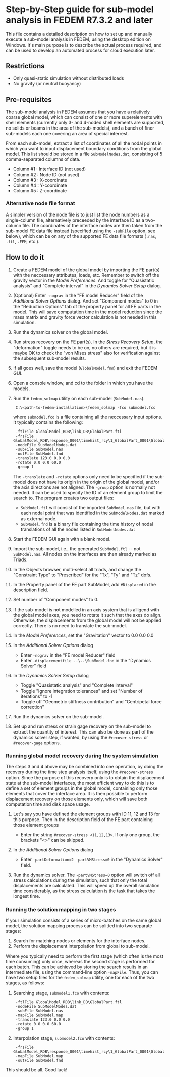 <!---
  SPDX-FileCopyrightText: 2023 SAP SE

  SPDX-License-Identifier: Apache-2.0

  This file is part of FEDEM - https://openfedem.org
--->

# Step-by-Step guide for sub-model analysis in FEDEM R7.3.2 and later

This file contains a detailed description on how to set up
and manually execute a sub-model analysis in FEDEM, using the
desktop edition on Windows. It's main purpose is to describe
the actual process required, and can be used to develop an
automated process for cloud execution later.

## Restrictions

* Only quasi-static simulation without distributed loads
* No gravity (or neutral buoyancy)

## Pre-requisites

The sub-model analysis in FEDEM assumes that you have a relatively coarse
global model, which can consist of one or more superelements with shell
elements (currently only 3- and 4-noded shell elements are supported,
no solids or beams in the area of the sub-models), and a bunch of
finer sub-models each one covering an area of special interrest.

From each sub-model, extract a list of coordinates of all the nodal points
in which you want to input displacement boundary conditions from the
global model. This list should be stored in a file `SubModelNodes.dat`,
consisting of 5 comma-separated columns of data.

- Column #1 : Interface ID (not used)
- Column #2 : Node ID (not used)
- Column #3 : X-coordinate
- Column #4 : Y-coordinate
- Column #5 : Z-coordinate

### Alternative node file format

A simpler version of the node file is to just list the node numbers as a
single-column file, alternatively preceeded by the interface ID as a two-column file.
The coordinates of the interface nodes are then taken from the sub-model FE data
file instead (specified using the `-subFile` option, see below), which can be on
any of the supported FE data file formats (`.nas`, `.ftl`, `.FEM`, etc.).

## How to do it

1. Create a FEDEM model of the global model by importing the FE part(s)
with the neccessary attributes, loads, etc. Remember to switch off the
gravity vector in the *Model Preferences*. And toggle for "Quasistatic analysis"
and "Complete interval" in the *Dynamics Solver Setup* dialog.

2. (Optional) Enter `-nograv` in the "FE model Reducer" field of the
*Additional Solver Options* dialog. And set "Component modes" to 0 in the
"Reduction Options" tab of the property panel for all FE parts in the model.
This will save computation time in the model reduction since the mass matrix
and gravity force vector calculation is not needed in this simulation.

3. Run the dynamics solver on the global model.

4. Run stress recovery on the FE part(s). In the *Stress Recovery Setup*,
   the "deformation" toggle needs to be on, no others are required, but it is
   maybe OK to check the "von Mises stress" also for verification against the
   subsequent sub-model results.

5. If all goes well, save the model (`GlobalModel.fmm`) and exit the FEDEM GUI.

6. Open a console window, and cd to the folder in which you have the models.

7. Run the `fedem_solmap` utility on each sub-model (`SubModel.nas`):

        C:\<path-to-fedem-installation>\fedem_solmap -fco submodel.fco
   where `submodel.fco` is a file containing all the neccessary input options.
   It typically contains the following:

        -ftlFile GlobalModel_RDB\link_DB\GlobalPart.ftl
        -frsFile GlobalModel_RDB\response_0001\timehist_rcy\1_GlobalPart_0001\GlobalPart_1.frs
        -nodeFile SubModelNodes.dat
        -subFile SubModel.nas
        -outFile SubModel.fnd
        -translate 123.0 0.0 0.0
        -rotate 0.0 0.0 60.0
        -group 1
   The `-translate` and `-rotate` options only need to be specified if
   the sub-model does not have its origin in the origin of the global model,
   and/or the axis directions are not aligned.
   The `-group` option is normally not needed.
   It can be used to specify the ID of an element group to limit the search to.
   The program creates two output files:
   - `SubModel.ftl` will consist of the imported `SubModel.nas` file,
      but with each nodal point that was identified in the `SubModelNodes.dat`
      marked as external node.
   - `SubModel.fnd` is a binary file containing the time history of nodal
      translations of all the nodes listed in `SubModelNodes.dat`

8. Start the FEDEM GUI again with a blank model.

9. Import the sub-model, i.e., the generated `SubModel.ftl` -- not `SubModel.nas`.
   All nodes on the interfaces are then already marked as Triads.

10. In the Objects browser, multi-select all triads, and change the "Constraint Type" to
    "Prescribed" for the "Tx", "Ty" and "Tz" dofs.

11. In the Property panel of the FE part SubModel, add `#Displaced` in the description field.

12. Set number of "Component modes" to 0.

13. If the sub-model is not modelled in an axis system that is alligend with the
    global model axes, you need to rotate it such that the axes do align.
    Otherwise, the displacements from the global model will not be applied correctly.
    There is no need to translate the sub-model.

14. In the *Model Preferences*, set the "Gravitation" vector to 0.0 0.0 0.0

15. In the *Additional Solver Options* dialog
    - Enter `-nograv` in the "FE model Reducer" field
    - Enter `-displacementfile ..\..\SubModel.fnd` in the "Dynamics Solver" field

16. In the *Dynamics Solver Setup* dialog
    - Toggle "Quasistatic analysis" and "Complete interval"
    - Toggle "Ignore integration tolerances" and set "Number of iterations" to -1
    - Toggle off "Geometric stiffness contribution" and "Centripetal force correction"

17. Run the dynamics solver on the sub-model.

18. Set up and run stress or strain gage recovery on the sub-model to extract
    the quantity of interest. This can also be done as part of the dynamics solver
    step, if wanted, by using the `#recover-stress` or `#recover-gage` options.

### Running global model recovery during the system simulation

The steps 3 and 4 above may be combined into one operation, by doing the recovery
during the time step analysis itself, using the `#recover-stress` option.
Since the purpose of this recovery only is to obtain the displacement state at
the sub-model interfaces, the most efficient way to do this is to define a set of
element groups in the global model, containing only those elements that cover the
interface area. It is then possible to perform displacement recovery on those
elements only, which will save both computation time and disk space usage.

1. Let's say you have defined the element groups with ID 11, 12 and 13 for this purpose.
Then in the description field of the FE part containing those element groups
   - Enter the string `#recover-stress <11,12,13>`.
     If only one group, the brackets "<>" can be skipped.

2. In the *Additional Solver Options* dialog
   - Enter `-partDeformation=2 -partVMStress=0` in the "Dynamics Solver" field.

3. Run the dynamics solver.
   The `-partVMStress=0` option will switch off all stress calculations
   during the simulation, such that only the total displacements are calculated.
   This will speed up the overall simulation time considerably, as the stress
   calculation is the task that takes the longest time.

### Running the solution mapping in two stages

If your simulation consists of a series of micro-batches on the same global model,
the solution mapping process can be splitted into two separate stages:

1. Search for matching nodes or elements for the interface nodes.
2. Perform the displacement interpolation from global to sub-model.

Where you typically need to perform the first stage (which often is the most
time consuming) only once, whereas the second stage is performed for each batch.
This can be achieved by storing the search results in an intermediate file,
using the command-line option `-mapFile`. Thus, you can have two setup files
for the `fedem_solmap` utility, one for each of the two stages, as follows:

1. Searching stage, `submodel1.fco` with contents:

        -ftlFile GlobalModel_RDB\link_DB\GlobalPart.ftl
        -nodeFile SubModelNodes.dat
        -subFile SubModel.nas
        -mapFile SubModel.map
        -translate 123.0 0.0 0.0
        -rotate 0.0 0.0 60.0
        -group 1

2. Interpolation stage, `submodel2.fco` with contents:

        -frsFile GlobalModel_RDB\response_0001\timehist_rcy\1_GlobalPart_0001\GlobalPart_1.frs
        -mapFile SubModel.map
        -outFile SubModel.fnd

This should be all. Good luck!
